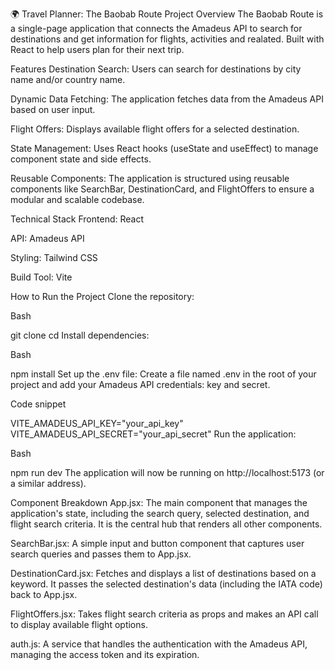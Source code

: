 🌍 Travel Planner: The Baobab Route
Project Overview
The Baobab Route is a single-page application that connects the Amadeus API to search for destinations and get information for flights, activities and realated. Built with React to help users plan for their next trip.

Features
Destination Search: Users can search for destinations by city name and/or country name.

Dynamic Data Fetching: The application fetches data from the Amadeus API based on user input.

Flight Offers: Displays available flight offers for a selected destination.

State Management: Uses React hooks (useState and useEffect) to manage component state and side effects.

Reusable Components: The application is structured using reusable components like SearchBar, DestinationCard, and FlightOffers to ensure a modular and scalable codebase.

Technical Stack
Frontend: React

API: Amadeus API

Styling: Tailwind CSS

Build Tool: Vite

How to Run the Project
Clone the repository:

Bash

git clone <repository-url>
cd <project-folder>
Install dependencies:

Bash

npm install
Set up the .env file:
Create a file named .env in the root of your project and add your Amadeus API credentials: key and secret.

Code snippet

VITE_AMADEUS_API_KEY="your_api_key"
VITE_AMADEUS_API_SECRET="your_api_secret"
Run the application:

Bash

npm run dev
The application will now be running on http://localhost:5173 (or a similar address).

Component Breakdown
App.jsx: The main component that manages the application's state, including the search query, selected destination, and flight search criteria. It is the central hub that renders all other components.

SearchBar.jsx: A simple input and button component that captures user search queries and passes them to App.jsx.

DestinationCard.jsx: Fetches and displays a list of destinations based on a keyword. It passes the selected destination's data (including the IATA code) back to App.jsx.

FlightOffers.jsx: Takes flight search criteria as props and makes an API call to display available flight options.

auth.js: A service that handles the authentication with the Amadeus API, managing the access token and its expiration.


